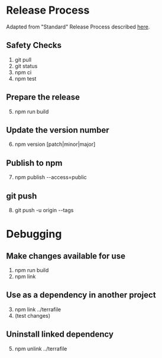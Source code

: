 # Release Process

Adapted from "Standard" Release Process described [here](https://cloudfour.com/thinks/how-to-publish-an-updated-version-of-an-npm-package/).

## Safety Checks

1. git pull
2. git status
3. npm ci
4. npm test

## Prepare the release

5. npm run build

## Update the version number

6. npm version [patch|minor|major]

## Publish to npm

7. npm publish --access=public

## git push

8. git push -u origin --tags

# Debugging

## Make changes available for use

1. npm run build
2. npm link

## Use as a dependency in another project

3. npm link ../terrafile
4. (test changes)

## Uninstall linked dependency

5. npm unlink ../terrafile
